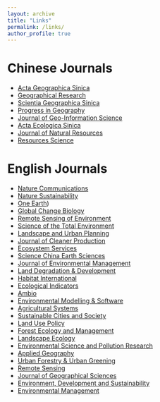 ```yaml
---
layout: archive
title: "Links"
permalink: /links/
author_profile: true
---
```


Chinese Journals
=====
* [Acta Geographica Sinica](http://www.geog.com.cn/CN/0375-5444/home.shtml)  
* [Geographical Research](http://www.dlyj.ac.cn/CN/1000-0585/home.shtml)  
* [Scientia Geographica Sinica](http://geoscien.neigae.ac.cn/CN/1000-0690/home.shtml)  
* [Progress in Geography](http://www.progressingeography.com/CN/1007-6301/home.shtml)  
* [Journal of Geo-Information Science](http://geoscien.neigae.ac.cn/CN/1560-8999/current.shtml)  
* [Acta Ecologica Sinica](http://www.ecologica.cn/stxb/ch/index.aspx)  
* [Journal of Natural Resources](http://www.jnr.ac.cn/CN/1000-3037/home.shtml)  
* [Resources Science](http://www.resci.cn/CN/1007-7588/home.shtml)  

English Journals
=====
* [Nature Communications](https://www.nature.com/ncomms/)  
* [Nature Sustainability](https://www.nature.com/natsustain/)  
* [One Earth](https://www.sciencedirect.com/journal/one-earth))  
* [Global Change Biology](https://onlinelibrary.wiley.com/journal/13652486)  
* [Remote Sensing of Environment](https://www.sciencedirect.com/journal/remote-sensing-of-environment)  
* [Science of the Total Environment](https://www.sciencedirect.com/journal/science-of-the-total-environment)  
* [Landscape and Urban Planning](https://www.sciencedirect.com/journal/landscape-and-urban-planning)  
* [Journal of Cleaner Production](https://www.sciencedirect.com/journal/journal-of-cleaner-production)  
* [Ecosystem Services](https://www.sciencedirect.com/journal/ecosystem-services)  
* [Science China Earth Sciences](https://www.springer.com/journal/11430)  
* [Journal of Environmental Management](https://www.sciencedirect.com/journal/journal-of-environmental-management)  
* [Land Degradation & Development](https://onlinelibrary.wiley.com/journal/1099145x)  
* [Habitat International](https://www.sciencedirect.com/journal/habitat-international)  
* [Ecological Indicators](https://www.sciencedirect.com/journal/ecological-indicators)  
* [Ambio](https://www.springer.com/journal/13280)  
* [Environmental Modelling & Software](https://www.sciencedirect.com/journal/environmental-modelling-and-software)  
* [Agricultural Systems](https://www.sciencedirect.com/journal/agricultural-systems)  
* [Sustainable Cities and Society](https://www.sciencedirect.com/journal/sustainable-cities-and-society)  
* [Land Use Policy](https://www.sciencedirect.com/journal/land-use-policy)  
* [Forest Ecology and Management](https://www.sciencedirect.com/journal/forest-ecology-and-management)  
* [Landscape Ecology](https://www.springer.com/journal/10980)  
* [Environmental Science and Pollution Research](https://www.springer.com/journal/11356)  
* [Applied Geography](https://www.sciencedirect.com/journal/applied-geography)  
* [Urban Forestry & Urban Greening](https://www.sciencedirect.com/journal/urban-forestry-and-urban-greening)  
* [Remote Sensing](https://www.mdpi.com/journal/remotesensing)  
* [Journal of Geographical Sciences](https://www.springer.com/journal/11442/)  
* [Environment, Development and Sustainability](https://www.springer.com/journal/10668/)  
* [Environmental Management](https://www.springer.com/journal/267)  
